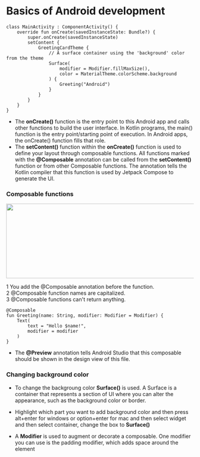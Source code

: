 # Basics of Android development

```
class MainActivity : ComponentActivity() {
    override fun onCreate(savedInstanceState: Bundle?) {
        super.onCreate(savedInstanceState)
        setContent {
            GreetingCardTheme {
                // A surface container using the 'background' color from the theme
                Surface(
                    modifier = Modifier.fillMaxSize(),
                    color = MaterialTheme.colorScheme.background
                ) {
                    Greeting("Android")
                }
            }
        }
    }
}
```
* The **onCreate()** function is the entry point to this Android app and calls other functions to build the user interface. In Kotlin programs, the main() function is the entry point/starting point of execution. In Android apps, the onCreate() function fills that role.
* The **setContent()** function within the **onCreate()** function is used to define your layout through composable functions. All functions marked with the **@Composable** annotation can be called from the **setContent()** function or from other Composable functions. The annotation tells the Kotlin compiler that this function is used by Jetpack Compose to generate the UI.

### Composable functions

<picture>
<img src="https://github.com/W-A-R-L-U/Androiddev/assets/114277372/caf6a19d-f091-4550-a376-75c63377ff4a" width="600" height="200">
</picture>

1 You add the @Composable annotation before the function.<br>
2 @Composable function names are capitalized.<br>
3 @Composable functions can't return anything.

```
@Composable
fun Greeting(name: String, modifier: Modifier = Modifier) {
    Text(
        text = "Hello $name!",
        modifier = modifier
    )
}
```
* The **@Preview** annotation tells Android Studio that this composable should be shown in the design view of this file.

### Changing background color
* To change the backgroung color **Surface()** is used.  A Surface is a container that represents a section of UI where you can alter the appearance, such as the background color or border.
* Highlight which part you want to add background color and then press alt+enter for windows or option+enter for mac and then select widget and then select container, change the box to **Surface()**

* A **Modifier** is used to augment or decorate a composable. One modifier you can use is the padding modifier, which adds space around the element 
